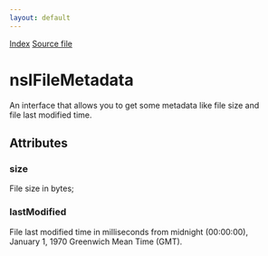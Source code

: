 ```yaml
---
layout: default
---
```

<div id='links'><a href="../index.html">Index</a>
<a href="http://dxr.mozilla.org/mozilla-central/source/netwerk/base/public/nsIFileStreams.idl">Source file</a>
</div>

# nsIFileMetadata #
  
An interface that allows you to get some metadata like file size and  
file last modified time.  
  

## Attributes ##

### size ###
  
File size in bytes;  
  

### lastModified ###
  
File last modified time in milliseconds from midnight (00:00:00),  
January 1, 1970 Greenwich Mean Time (GMT).  
  
